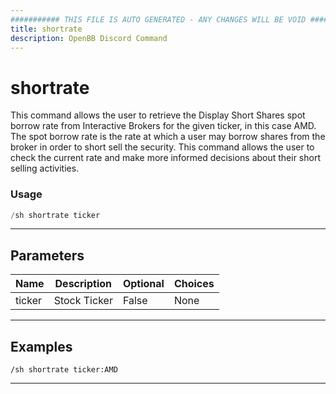 ```yaml
---
########### THIS FILE IS AUTO GENERATED - ANY CHANGES WILL BE VOID ###########
title: shortrate
description: OpenBB Discord Command
---
```


# shortrate

This command allows the user to retrieve the Display Short Shares spot borrow rate from Interactive Brokers for the given ticker, in this case AMD. The spot borrow rate is the rate at which a user may borrow shares from the broker in order to short sell the security. This command allows the user to check the current rate and make more informed decisions about their short selling activities.

### Usage

```python wordwrap
/sh shortrate ticker
```

---

## Parameters

| Name | Description | Optional | Choices |
| ---- | ----------- | -------- | ------- |
| ticker | Stock Ticker | False | None |


---

## Examples

```
/sh shortrate ticker:AMD
```

---
